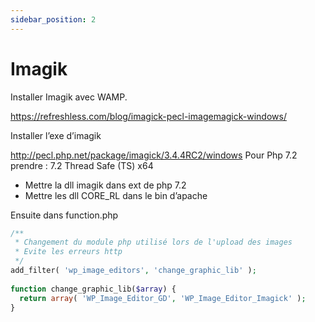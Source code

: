 ```yaml
---
sidebar_position: 2
---
```


# Imagik

Installer Imagik avec WAMP.

https://refreshless.com/blog/imagick-pecl-imagemagick-windows/

Installer l’exe d’imagik

http://pecl.php.net/package/imagick/3.4.4RC2/windows
Pour Php 7.2 prendre : 7.2 Thread Safe (TS) x64 

- Mettre la dll imagik dans ext de php 7.2
- Mettre les dll CORE_RL dans le bin d’apache

Ensuite dans function.php

```php title=function.php
/**
 * Changement du module php utilisé lors de l'upload des images
 * Evite les erreurs http
 */
add_filter( 'wp_image_editors', 'change_graphic_lib' );
 
function change_graphic_lib($array) {
  return array( 'WP_Image_Editor_GD', 'WP_Image_Editor_Imagick' );
}
```